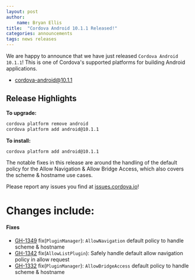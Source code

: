 ```yaml
---
layout: post
author:
    name: Bryan Ellis
title:  "Cordova Android 10.1.1 Released!"
categories: announcements
tags: news releases
---
```


We are happy to announce that we have just released `Cordova Android 10.1.1`! This is one of Cordova's supported platforms for building Android applications.

* [cordova-android@10.1.1](https://www.npmjs.com/package/cordova-android)

## Release Highlights

**To upgrade:**

```bash
cordova platform remove android
cordova platform add android@10.1.1
```

**To install:**

```bash
cordova platform add android@10.1.1
```

The notable fixes in this release are around the handling of the default policy for the Allow Navigation & Allow Bridge Access, which also covers the scheme & hostname use cases.

Please report any issues you find at [issues.cordova.io](http://issues.cordova.io/)!

<!--more-->
# Changes include:

#### Fixes

* [GH-1349](https://github.com/apache/cordova-android/pull/1349) fix(`PluginManager`): `AllowNavigation` default policy to handle scheme & hostname
* [GH-1342](https://github.com/apache/cordova-android/pull/1342) fix(`AllowListPlugin`): Safely handle default allow navigation policy in allow request
* [GH-1332](https://github.com/apache/cordova-android/pull/1332) fix(`PluginManager`): `AllowBridgeAccess` default policy to handle scheme & hostname
